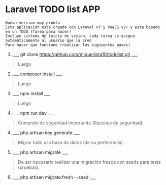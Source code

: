 # Laravel TODO list APP
~~~
Nueva version muy pronto
Esta aplicación esta creada con Laravel v7 y VueJS v2+ y esta basado en un TODO (Tarea para hacer)
Incluye sistema de inicio de sesion, cada tarea se asigna automaticamente al usuario que la creo
Para hacer que funcione (realizar los siguientes pasos)
~~~
1. ___ git clone https://github.com/miguellista10/todolist.git ___
> Luego
2. ___ composer install ___
> Luego
3. ___ npm install ___
> Luego
4. ___ npm run dev ___
> Comando de seguridad importante (Razones de seguridad)
4. ___ php artisan key:generate ___
> Migrar todo a la base de datos (de su preferencia)
5. ___ php artisan migrate ___
> De ser necesario realizar una migración fresca con seeds para tests (pruebas).
6. ___ php artisan migrate:fresh --seed ___
